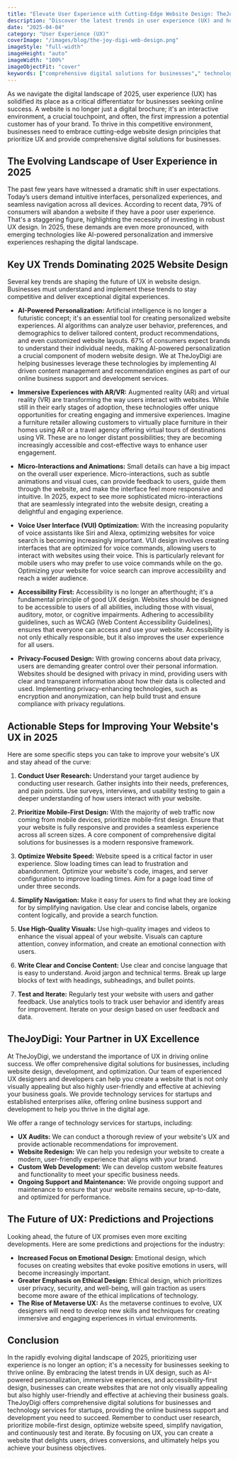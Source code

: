 ```yaml
---
title: "Elevate User Experience with Cutting-Edge Website Design: TheJoyDigi's 2025 Approach"
description: "Discover the latest trends in user experience (UX) and how they impact website design. Learn how TheJoyDigi creates intuitive and engaging websites that convert visitors into customers, emphasizing responsive web design principles."
date: "2025-04-04"
category: "User Experience (UX)"
coverImage: "/images/blog/the-joy-digi-web-design.png"
imageStyle: "full-width"
imageHeight: "auto"
imageWidth: "100%"
imageObjectFit: "cover"
keywords: ["comprehensive digital solutions for businesses"," technology services for startups"," online business support and development"]
---
```


As we navigate the digital landscape of 2025, user experience (UX) has solidified its place as a critical differentiator for businesses seeking online success. A website is no longer just a digital brochure; it's an interactive environment, a crucial touchpoint, and often, the first impression a potential customer has of your brand. To thrive in this competitive environment, businesses need to embrace cutting-edge website design principles that prioritize UX and provide comprehensive digital solutions for businesses.

## The Evolving Landscape of User Experience in 2025

The past few years have witnessed a dramatic shift in user expectations. Today’s users demand intuitive interfaces, personalized experiences, and seamless navigation across all devices. According to recent data, 79% of consumers will abandon a website if they have a poor user experience. That's a staggering figure, highlighting the necessity of investing in robust UX design. In 2025, these demands are even more pronounced, with emerging technologies like AI-powered personalization and immersive experiences reshaping the digital landscape.

## Key UX Trends Dominating 2025 Website Design

Several key trends are shaping the future of UX in website design. Businesses must understand and implement these trends to stay competitive and deliver exceptional digital experiences.

*   **AI-Powered Personalization:** Artificial intelligence is no longer a futuristic concept; it's an essential tool for creating personalized website experiences. AI algorithms can analyze user behavior, preferences, and demographics to deliver tailored content, product recommendations, and even customized website layouts. 67% of consumers expect brands to understand their individual needs, making AI-powered personalization a crucial component of modern website design. We at TheJoyDigi are helping businesses leverage these technologies by implementing AI driven content management and recommendation engines as part of our online business support and development services.

*   **Immersive Experiences with AR/VR:** Augmented reality (AR) and virtual reality (VR) are transforming the way users interact with websites. While still in their early stages of adoption, these technologies offer unique opportunities for creating engaging and immersive experiences. Imagine a furniture retailer allowing customers to virtually place furniture in their homes using AR or a travel agency offering virtual tours of destinations using VR. These are no longer distant possibilities; they are becoming increasingly accessible and cost-effective ways to enhance user engagement.

*   **Micro-Interactions and Animations:** Small details can have a big impact on the overall user experience. Micro-interactions, such as subtle animations and visual cues, can provide feedback to users, guide them through the website, and make the interface feel more responsive and intuitive. In 2025, expect to see more sophisticated micro-interactions that are seamlessly integrated into the website design, creating a delightful and engaging experience.

*   **Voice User Interface (VUI) Optimization:** With the increasing popularity of voice assistants like Siri and Alexa, optimizing websites for voice search is becoming increasingly important. VUI design involves creating interfaces that are optimized for voice commands, allowing users to interact with websites using their voice. This is particularly relevant for mobile users who may prefer to use voice commands while on the go. Optimizing your website for voice search can improve accessibility and reach a wider audience.

*   **Accessibility First:** Accessibility is no longer an afterthought; it's a fundamental principle of good UX design. Websites should be designed to be accessible to users of all abilities, including those with visual, auditory, motor, or cognitive impairments. Adhering to accessibility guidelines, such as WCAG (Web Content Accessibility Guidelines), ensures that everyone can access and use your website. Accessibility is not only ethically responsible, but it also improves the user experience for all users.

*   **Privacy-Focused Design:** With growing concerns about data privacy, users are demanding greater control over their personal information. Websites should be designed with privacy in mind, providing users with clear and transparent information about how their data is collected and used. Implementing privacy-enhancing technologies, such as encryption and anonymization, can help build trust and ensure compliance with privacy regulations.

## Actionable Steps for Improving Your Website's UX in 2025

Here are some specific steps you can take to improve your website's UX and stay ahead of the curve:

1.  **Conduct User Research:** Understand your target audience by conducting user research. Gather insights into their needs, preferences, and pain points. Use surveys, interviews, and usability testing to gain a deeper understanding of how users interact with your website.

2.  **Prioritize Mobile-First Design:** With the majority of web traffic now coming from mobile devices, prioritize mobile-first design. Ensure that your website is fully responsive and provides a seamless experience across all screen sizes. A core component of comprehensive digital solutions for businesses is a modern responsive framework.

3.  **Optimize Website Speed:** Website speed is a critical factor in user experience. Slow loading times can lead to frustration and abandonment. Optimize your website's code, images, and server configuration to improve loading times. Aim for a page load time of under three seconds.

4.  **Simplify Navigation:** Make it easy for users to find what they are looking for by simplifying navigation. Use clear and concise labels, organize content logically, and provide a search function.

5.  **Use High-Quality Visuals:** Use high-quality images and videos to enhance the visual appeal of your website. Visuals can capture attention, convey information, and create an emotional connection with users.

6.  **Write Clear and Concise Content:** Use clear and concise language that is easy to understand. Avoid jargon and technical terms. Break up large blocks of text with headings, subheadings, and bullet points.

7.  **Test and Iterate:** Regularly test your website with users and gather feedback. Use analytics tools to track user behavior and identify areas for improvement. Iterate on your design based on user feedback and data.

## TheJoyDigi: Your Partner in UX Excellence

At TheJoyDigi, we understand the importance of UX in driving online success. We offer comprehensive digital solutions for businesses, including website design, development, and optimization. Our team of experienced UX designers and developers can help you create a website that is not only visually appealing but also highly user-friendly and effective at achieving your business goals. We provide technology services for startups and established enterprises alike, offering online business support and development to help you thrive in the digital age.

We offer a range of technology services for startups, including:

*   **UX Audits:** We can conduct a thorough review of your website's UX and provide actionable recommendations for improvement.
*   **Website Redesign:** We can help you redesign your website to create a modern, user-friendly experience that aligns with your brand.
*   **Custom Web Development:** We can develop custom website features and functionality to meet your specific business needs.
*   **Ongoing Support and Maintenance:** We provide ongoing support and maintenance to ensure that your website remains secure, up-to-date, and optimized for performance.

## The Future of UX: Predictions and Projections

Looking ahead, the future of UX promises even more exciting developments. Here are some predictions and projections for the industry:

*   **Increased Focus on Emotional Design:** Emotional design, which focuses on creating websites that evoke positive emotions in users, will become increasingly important.
*   **Greater Emphasis on Ethical Design:** Ethical design, which prioritizes user privacy, security, and well-being, will gain traction as users become more aware of the ethical implications of technology.
*   **The Rise of Metaverse UX:** As the metaverse continues to evolve, UX designers will need to develop new skills and techniques for creating immersive and engaging experiences in virtual environments.

## Conclusion

In the rapidly evolving digital landscape of 2025, prioritizing user experience is no longer an option; it's a necessity for businesses seeking to thrive online. By embracing the latest trends in UX design, such as AI-powered personalization, immersive experiences, and accessibility-first design, businesses can create websites that are not only visually appealing but also highly user-friendly and effective at achieving their business goals. TheJoyDigi offers comprehensive digital solutions for businesses and technology services for startups, providing the online business support and development you need to succeed. Remember to conduct user research, prioritize mobile-first design, optimize website speed, simplify navigation, and continuously test and iterate. By focusing on UX, you can create a website that delights users, drives conversions, and ultimately helps you achieve your business objectives.